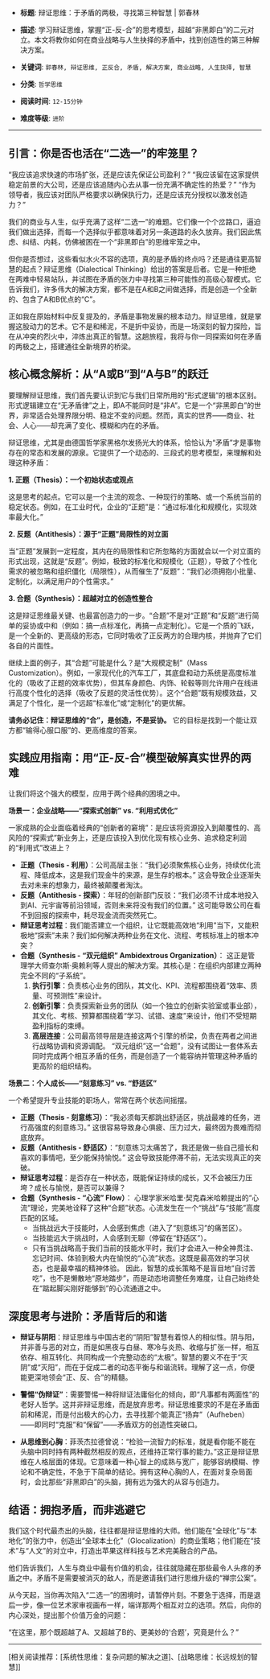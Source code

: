 - **标题**: 辩证思维：于矛盾的两极，寻找第三种智慧 | 郭春林
- **描述**: 学习辩证思维，掌握“正-反-合”的思考模型，超越“非黑即白”的二元对立。本文将教你如何在商业战略与人生抉择的矛盾中，找到创造性的第三种解决方案。
- **关键词**: `郭春林, 辩证思维, 正反合, 矛盾, 解决方案, 商业战略, 人生抉择, 智慧`

- **分类**: `哲学思维`
- **阅读时间**: `12-15分钟`
- **难度等级**: `进阶`

---

## 引言：你是否也活在“二选一”的牢笼里？

“我应该追求快速的市场扩张，还是应该先保证公司盈利？”
“我应该留在这家提供稳定前景的大公司，还是应该追随内心去从事一份充满不确定性的热爱？”
“作为领导者，我应该对团队严格要求以确保执行力，还是应该充分授权以激发创造力？”

我们的商业与人生，似乎充满了这样“二选一”的难题。它们像一个个岔路口，逼迫我们做出选择，而每一个选择似乎都意味着对另一条道路的永久放弃。我们因此焦虑、纠结、内耗，仿佛被困在一个“非黑即白”的思维牢笼之中。

但你是否想过，这些看似水火不容的选项，真的是矛盾的终点吗？还是通往更高智慧的起点？辩证思维（Dialectical Thinking）给出的答案是后者。它是一种拒绝在两难中轻易站队，并试图在矛盾的张力中寻找第三种可能性的高级心智模式。它告诉我们，许多伟大的解决方案，都不是在A和B之间做选择，而是创造一个全新的、包含了A和B优点的“C”。

正如我在原始材料中反复提及的，矛盾是事物发展的根本动力。辩证思维，就是掌握这股动力的艺术。它不是和稀泥，不是折中妥协，而是一场深刻的智力探险，旨在从冲突的烈火中，淬炼出真正的智慧。这趟旅程，我将与你一同探索如何在矛盾的两极之上，搭建通往全新境界的桥梁。

## 核心概念解析：从“A或B”到“A与B”的跃迁

要理解辩证思维，我们首先要认识到它与我们日常所用的“形式逻辑”的根本区别。形式逻辑建立在“无矛盾律”之上，即A不能同时是“非A”。它是一个“非黑即白”的世界，非常适合处理界限分明、稳定不变的问题。然而，真实的世界——商业、社会、人心——却充满了变化、模糊和内在的矛盾。

辩证思维，尤其是由德国哲学家黑格尔发扬光大的体系，恰恰认为“矛盾”才是事物存在的常态和发展的源泉。它提供了一个动态的、三段式的思考模型，来理解和处理这种矛盾：

**1. 正题（Thesis）：一个初始状态或观点**

这是思考的起点。它可以是一个主流的观念、一种现行的策略、或一个系统当前的稳定状态。例如，在工业时代，企业的“正题”是：“通过标准化和规模化，实现效率最大化。”

**2. 反题（Antithesis）：源于“正题”局限性的对立面**

当“正题”发展到一定程度，其内在的局限性和它所忽略的方面就会以一个对立面的形式出现，这就是“反题”。例如，极致的标准化和规模化（正题），导致了个性化需求的被忽略和组织僵化（局限性），从而催生了“反题”：“我们必须拥抱小批量、定制化，以满足用户的个性需求。”

**3. 合题（Synthesis）：超越对立的创造性整合**

这是辩证思维最关键、也最富创造力的一步。“合题”不是对“正题”和“反题”进行简单的妥协或中和（例如：搞一点标准化，再搞一点定制化）。它是一个质的飞跃，是一个全新的、更高级的形态，它同时吸收了正反两方的合理内核，并抛弃了它们各自的片面性。

继续上面的例子，其“合题”可能是什么？是“大规模定制”（Mass Customization）。例如，一家现代化的汽车工厂，其底盘和动力系统是高度标准化的（吸收了正题的效率优势），但其车身颜色、内饰、轮毂等则允许用户在线进行高度个性化的选择（吸收了反题的灵活性优势）。这个“合题”既有规模效益，又满足了个性化，是一个远超“标准化”或“定制化”的更优解。

**请务必记住：辩证思维的“合”，是创造，不是妥协。** 它的目标是找到一个能让双方都“输得心服口服”的、更高维度的答案。

## 实践应用指南：用“正-反-合”模型破解真实世界的两难

让我们将这个强大的模型，应用于两个经典的困境之中。

**场景一：企业战略——“探索式创新” vs. “利用式优化”**

一家成熟的企业面临着经典的“创新者的窘境”：是应该将资源投入到颠覆性的、高风险的“探索式”新业务上，还是应该投入到优化现有核心业务、追求稳定利润的“利用式”改进上？

*   **正题（Thesis - 利用）**：公司高层主张：“我们必须聚焦核心业务，持续优化流程、降低成本，这是我们现金牛的来源，是生存的根本。” 这会导致企业逐渐失去对未来的想象力，最终被颠覆者淘汰。
*   **反题（Antithesis - 探索）**：年轻的创新部门反驳：“我们必须不计成本地投入到AI、元宇宙等前沿领域，否则未来将没有我们的位置。” 这可能导致公司在看不到回报的探索中，耗尽现金流而突然死亡。
*   **辩证思考过程**：我们能否建立一个组织，让它既能高效地“利用”当下，又能积极地“探索”未来？我们如何解决两种业务在文化、流程、考核标准上的根本冲突？
*   **合题（Synthesis - “双元组织” Ambidextrous Organization）**：
    这正是管理学大师查尔斯·奥赖利等人提出的解决方案。其核心是：在组织内部建立两种完全不同的“子系统”。
    1.  **执行引擎**：负责核心业务的团队，其文化、KPI、流程都围绕着“效率、质量、可预测性”来设计。
    2.  **创新引擎**：负责探索新业务的团队（如一个独立的创新实验室或事业部），其文化、考核、预算都围绕着“学习、试错、速度”来设计，他们不受短期盈利指标的束缚。
    3.  **高层连接**：公司最高领导层是连接这两个引擎的桥梁，负责在两者之间进行战略协调和资源调配。
    “双元组织”这一“合题”，没有试图让一套体系去同时完成两个相互矛盾的任务，而是创造了一个能容纳并管理这种矛盾的更高阶的组织结构。

**场景二：个人成长——“刻意练习” vs. “舒适区”**

一个希望提升专业技能的职场人，常常在两个状态间摇摆。

*   **正题（Thesis - 刻意练习）**：“我必须每天都跳出舒适区，挑战最难的任务，进行高强度的刻意练习。” 这很容易导致身心俱疲、压力过大，最终因为畏难而彻底放弃。
*   **反题（Antithesis - 舒适区）**：“刻意练习太痛苦了，我还是做一些自己擅长和喜欢的事情吧，至少能保持愉悦。” 这会导致技能停滞不前，无法实现真正的突破。
*   **辩证思考过程**：是否存在一种状态，既能保证持续的成长，又不会被压力压垮？成长与愉悦，是否可以兼得？
*   **合题（Synthesis - “心流” Flow）**：
    心理学家米哈里·契克森米哈赖提出的“心流”理论，完美地诠释了这种“合题”状态。心流发生在一个“挑战”与“技能”高度匹配的区域。
    *   当挑战远大于技能时，人会感到焦虑（进入了“刻意练习”的痛苦区）。
    *   当技能远大于挑战时，人会感到无聊（停留在“舒适区”）。
    *   只有当挑战略高于我们当前的技能水平时，我们才会进入一种全神贯注、忘记时间、体验到极大内在愉悦的“心流”状态。这既是最高效的学习状态，也是最幸福的精神体验。
    因此，智慧的成长策略不是盲目地“自讨苦吃”，也不是懒散地“原地踏步”，而是动态地调整任务难度，让自己始终处在“踮起脚尖刚好能够到”的心流通道之中。

## 深度思考与进阶：矛盾背后的和谐

*   **辩证与阴阳**：辩证思维与中国古老的“阴阳”智慧有着惊人的相似性。阴与阳，并非善与恶的对立，而是如黑夜与白昼、寒冷与炎热、收缩与扩张一样，相互依存、相互转化、共同构成一个完整动态的“太极”。智慧的要义不在于“灭阴”或“灭阳”，而在于促成二者的动态平衡与和谐流转。理解了这一点，你便能更深地领会“正、反、合”的精髓。

*   **警惕“伪辩证”**：需要警惕一种将辩证法庸俗化的倾向，即“凡事都有两面性”的老好人哲学。这并非辩证思维，而是放弃思考。辩证思维要求的不是在矛盾面前和稀泥，而是付出极大的心力，去寻找那个能真正“扬弃”（Aufheben）——即同时“克服”和“保留”——矛盾双方的创造性突破口。

*   **从思维到心胸**：菲茨杰拉德曾说：“检验一流智力的标准，就是看你能不能在头脑中同时持有两种截然相反的观点，还维持正常行事的能力。”这正是辩证思维在人格层面的体现。它意味着一种心智上的成熟与宽广，能够容纳模糊、悖论和不确定性，不急于下简单的结论。拥有这种心胸的人，在面对复杂局面时，会比那些“非黑即白”的头脑，拥有远为强大的从容与创造力。

## 结语：拥抱矛盾，而非逃避它

我们这个时代最杰出的头脑，往往都是辩证思维的大师。他们能在“全球化”与“本地化”的张力中，创造出“全球本土化”（Glocalization）的商业策略；他们能在“技术”与“人文”的对立中，打造出苹果这样科技与艺术完美融合的产品。

他们告诉我们，人生与商业中最有价值的机会，往往就隐藏在那些最令人头疼的矛盾之中。矛盾不是需要被消灭的敌人，而是邀请我们进行思维升级的“禅宗公案”。

从今天起，当你再次陷入“二选一”的困境时，请暂停片刻。不要急于选择，而是退后一步，像一位艺术家审视画布一样，端详那两个相互对立的选项。然后，向你的内心深处，提出那个价值万金的问题：

“在这里，那个既超越了A、又超越了B的、更美妙的‘合题’，究竟是什么？”

---
[相关阅读推荐：[系统性思维：复杂问题的解决之道]、[战略思维：长远规划的智慧]]
